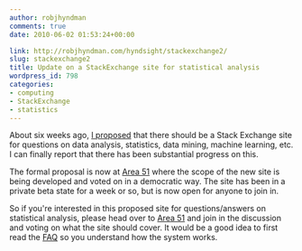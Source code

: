 ```yaml
---
author: robjhyndman
comments: true
date: 2010-06-02 01:53:24+00:00

link: http://robjhyndman.com/hyndsight/stackexchange2/
slug: stackexchange2
title: Update on a StackExchange site for statistical analysis
wordpress_id: 798
categories:
- computing
- StackExchange
- statistics
---
```


About six weeks ago, [I proposed](http://robjhyndman.com/hyndsight/stackexchange/) that there should be a Stack Exchange site for questions on data analysis, statistics, data mining, machine learning, etc. I can finally report that there has been substantial progress on this.

The formal proposal is now at [Area 51](http://area51.stackexchange.com/proposals/33/statistical-analysis) where the scope of the new site is being developed and voted on in a democratic way. The site has been in a private beta state for a week or so, but is now open for anyone to join in.

So if you're interested in this proposed site for questions/answers on statistical analysis, please head over to [Area 51](http://area51.stackexchange.com/proposals/33/statistical-analysis) and join in the discussion and voting on what the site should cover. It would be a good idea to first read the [FAQ](http://area51.stackexchange.com/faq) so you understand how the system works.
